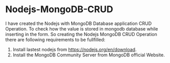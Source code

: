 # Nodejs-MongoDB-CRUD
I have created the Nodejs with MongoDB Database application CRUD Operation. To check how the value is stored in mongodb database while inserting in the form. So creating the Nodejs MongoDB CRUD Operation there are following requirements to be fullfilled:
1. Install lastest nodejs from https://nodejs.org/en/download.
2. Install the MongoDB Community Server from MongoDB official Website.
